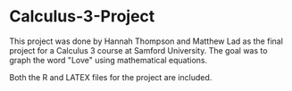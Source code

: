 # Calculus-3-Project

This project was done by Hannah Thompson and Matthew Lad as the final project for a Calculus 3 course at Samford University. The goal was to graph the word "Love" using mathematical equations.

Both the R and LATEX files for the project are included.
